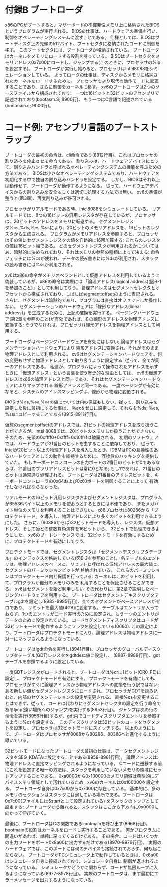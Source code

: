 付録B ブートローダ
==================

x86のPCがブートすると、マザーボードの不揮発性メモリ上に格納されたBIOSというプログラムが実行される。
BIOSの仕事は、ハードウェアの準備を行い、制御をオペレーティングシステムに渡すことである。
仕様としては、BIOSはブートディスク上の先頭の512バイト、ブートセクタに格納されたコードに制御を移す。
このブートセクタには、ブートローダが格納されている。
ブートローダはカーネルをメモリにロードする役割を持っている。
BISOはブートセクタをメモリアドレス0x7c00にロードし、ジャンプする(このときに、プロセッサの%ipを設定する)。
ブートローダが実行し始めると、プロセッサはIntel8088をシミュレーションしている。
よってローダの仕事は、ディスクからメモリに格納されたカーネルをロードするために、
プロセッサをより現代の動作モードに変更することであり、さらに制御をカーネルに移す。
xv6のブートローダは2つのソースファイルから構成されており、
一つは16ビットと32ビットのアセンブリで記述されており(bootasm.S; 8900行)、
もう一つはC言語で記述されている (bootmain.c; 9000行)。

# コード例: アセンブリ言語のブートストラップ

ブートローダの最初の命令は、cli命令であり(8912行目)、これはプロセッサの割り込みを停止させる命令である。
割り込みは、ハードウェアデバイスにとって、割り込みハンドラと呼ばれるオペレーティングシステムの機能を呼ぶための方法である。
BIOSは小さなオペレーティングシステムであり、ハードウェアを初期化する中で独自の割り込みハンドラを設定する。
しかし、BIOSはそれ以上は動作せず、ブートローダが動作するようになる。
従って、ハードウェアデバイスからの割り込みを安全もしくは適切に処理する方法では無い。
xv6の準備が整うと(第3章)、再度割り込みが許可される。

プロセッサがリアルモードである時、Intel8088をシミュレートしている。
リアルモードでは、8つの16ビットの汎用レジスタが存在しているが、プロセッサは、20ビットのアドレスをメモリに転送する。
セグメントレジスタ%cs,%ds,%es,%ssにより、20ビットのメモリアドレスを、16ビットのレジスタから生成される。
プログラムがメモリアドレスを参照すると、プロセッサはその値にセグメントレジスタの値を自動的に16回加算する;
これらのレジスタの値は16ビット幅である。
どのセグメントレジスタが利用されるかについてはあ、暗黙的に決められており、それはメモリの参照の種類によって決まる:
命令フェッチには%csが使われ、データの読み書きには%dsが利用され、スタックの読み書きには%ssが利用される。

xv6はx86の命令がメモリオペランドとして仮想アドレスを利用しているように偽装しているが、x86の命令は実際には
「論理アドレス(logical address)(図B-1を参照のこと)」として利用してりう。
論理アドレスはセグメントセレクタとオフセットから構成されており、しばしばsegment:offsetのように表記される。
さらに、セグメントは暗黙的であり、プログラムは直接はオフセットしか操作しない。
セグメンテーションのハードウェアは「線形なアドレス(linear address)」を生成するために、上記の変換を実行する。
ページングハードウェア(第2章を参照のこと)が有効であれば、その線形のアドレスを物理アドレスに変換する;
そうでなければ、プロセッサは線形アドレスを物理アドレスとして利用する。

ブートローダはページングハードウェアを有効にはしない; 論理アドレスはセグメンテーションハードウェアにより
線形アドレスに変換され、それがそのまま物理アドレスとして利用される。
xv6はセグメンテーションハードウェアを、何の変更もせずに物理アドレスとして取り扱うように設定する;
従って、全てが同一のアドレスである。
私達が、プログラムによって操作されたアドレスを示すときに「仮想アドレス」という言葉を使う歴史的な理由としては、
xv6の仮想アドレスはx86の論理アドレスと同一であり、それはセグメンテーションハードウェアによりマップされる
線形アドレスと同一である。
一度ページングが有効になると、システムのアドレスマッピングは、線形から物理に変更される。

BIOSは%ds,%es,%ssの値については何の保証もしない。従って、割り込みを設定した後に最初にする仕事は、
%axをゼロに設定して、それらを%ds, %es, %ssにコピーすることである(8915-8918行目)。

仮想のsegment:offsetのアドレスでは、21ビットの物理アドレスを取り扱うことができるが、Intel 8088では、20ビットのメモリしか扱うことができない。
そのため、先頭の0xffff0+0xffff=0x10ffefは破棄される。
初期のソフトウェアでは、ハードウェアが21番目のビットを虫することに依存しており、
従って、Intelが20ビット以上の物理アドレスを導入したとき、IDBMはPCの互換性のあるハードウェアとしての動作を維持するために、
互換性のハッキングを提供していた。
もしキーボードコノローラの出力ポートの2番目のビットが0であるならば、21番目のブツリアドレスビットは常に0となる; 
もし1であれば、21番目のビットは通常通り処理される。
ブートローダは21番目のアドレスビットを、キーボードコントローラの0x64および0x60ポートを制御することによって
有効化しなければならなかった。

リアルモードの16ビット汎用レジスタおよびセグメントレジスタは、プログラムが65536バイト以上のメモリを使おうとするときには不便であり、
またメガバイト単位のメモリを利用することはできない。
x86プロセサは80286から「プロテクトモード」を導入し、物理アドレスにより多くのビットを利用できるようにした。
さらに、(80386からは)32ビットモードを導入し、レジスタ、仮想アドレス、そして殆どの整数算術演算を16ビットから、
32ビットで処理できるようにした。
xv6のブートシーケンスでは、32ビットモードを有効にするために、プロテクトモードを有効にしてりう。

プロテクトモードでは、セグメントレジスタは「セグメントデスクリプタテーブル」のインデックスを格納している(図B-2を参照のこと)。
各テーブルのエントリは、物理アドレスのベースと、リミットと呼ばれる仮想アドレスの最大値と、セグメントのパーミッションビットが
格納されている。
これらのパーミッションはプロテクトモード内ど保護を行っている: カーネルはこのビットを利用して、プログラムが自分のメモリのみを
利用することを保証させることができる。
xv6はセグメントを殆ど利用しない; その代わりに、第2章で説明したページングハードウェアを利用する。
ブートローダはセグメントデキスクリプタテーブルgdtを設定し(8982-8985行目)、全てのセグメントがベースアドレスがゼロであり、
リミットを最大値(4GB)に設定する。
テーブルはエントリが入っておらず、1つのエントリがコード実行のために設定され、もう一つのエントリがデータのために設定されている。
コードセグメントディスクリプタはコードが32ビットモードで動作するようにフラグを設定している(0660).
この設定により、ブートローダはプロテクトモードに入り、論理アドレスは物理アドレスに一対一にマップされるようになっている。

ブートローダはlgdt命令を実行し(8941行目)、プロセッサのグローバルディスクリプタテーブル(GDT)レジスタをgdtdesc値に設定し、
(8987-8989行目)、gdtテーブルを参照するように設定している。

一度GDTレジスタがロードされると、ブートローダは%crに1ビット(CR0_PE)に設定し、プロテクトモードを有効にする。
プロテクトモードを有効にしても、プロセッサがすぐに論理アドレスから物理アドレスへの変換を行う訳ではない;
ある新しい値がセグメントレジスタにロードされ、プロセッサがGDTを読み込むと、内部のセグメンテーションの設定が変更される。
直接%csを変更することはできず、従って、コードは代わりにセグメントセレクタの設定を行う命令であるljmp(遠い場所へのジャンプ)を実行する(8953行目)。
ジャンプは次の行の命令を実行(8956行目)するが、gdt内でコードディスクリプタエントリを参照するように%csを設定する。
このディスクリプタは32ビットのコードをセグメントを設定し、プロセッサは32ビットモードにスイッチする。
以上のようにして、ブートローダはプロセッサが8088から80286、80386へと進化するように導いている。

32ビットモードになったブートローダの最初の仕事は、データセグメントレジスタをSEG_KDATAに設定することである(8958-8961行目)。
論理アドレスは、物理アドレスに直接マッピングされるようになっている。
Cコードに遷移する前にこれを設定する唯一の方法は、スタックを利用していないメモリの領域にセットアップすることである。
0xa0000から0x100000のメモリ領域は典型的にデバイスメモリ領域として汚れているため、xv6のカーネルは0x100000を設定する。
ブートローダ自身は0x7c00から0x7d00に存在している。
基本的に、多のメモリのセクションはスタックには適している場所である。ブートローダは0x7c00(ファイルには$startとして設定されている)
をスタックのトップとして設定する; ブートローダから離れると、スタックはここから下方向に0x0000に向かって伸びていく。

最後に、ブートローダはCの関数であるbootmainを呼び出す(8968行目)。
bootmainの役割はカーネルをロードし実行することである。
何かプログラムに間違いがあれば、単純に戻ってくるだけである。
その場合、コードはいくつかの出力ワードをポート0x8a00に出力するだけである(8970-8976行目)。
実際のハードウェアでは、このポートには何のデバイスも接続されておらず、何も起こならない。
ブートローダがPCシミュレータ上で動作しているときは、0x8a00はシミュレータ自身に接続されており、シミュレータ自身に
制御が返されるようになっている。
シミュレータかどうかに関わらず、コードが無限ループに入るようになっている(8977-8978行目)。
実際のブートローダは、まず最初にエラーメッセージを出力するようになっている。
